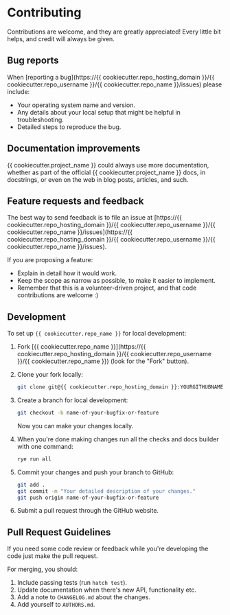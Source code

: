 # Contributing

Contributions are welcome, and they are greatly appreciated! Every little bit helps, and credit will always be given.

## Bug reports

When [reporting a bug](https://{{ cookiecutter.repo_hosting_domain }}/{{ cookiecutter.repo_username }}/{{ cookiecutter.repo_name }}/issues) please include:

- Your operating system name and version.
- Any details about your local setup that might be helpful in troubleshooting.
- Detailed steps to reproduce the bug.

## Documentation improvements

{{ cookiecutter.project_name }} could always use more documentation, whether as part of the official {{ cookiecutter.project_name }} docs, in docstrings, or even on the web in blog posts, articles, and such.

## Feature requests and feedback

The best way to send feedback is to file an issue at [https://{{ cookiecutter.repo_hosting_domain }}/{{ cookiecutter.repo_username }}/{{ cookiecutter.repo_name }}/issues](https://{{ cookiecutter.repo_hosting_domain }}/{{ cookiecutter.repo_username }}/{{ cookiecutter.repo_name }}/issues).

If you are proposing a feature:

- Explain in detail how it would work.
- Keep the scope as narrow as possible, to make it easier to implement.
- Remember that this is a volunteer-driven project, and that code contributions are welcome :)

## Development

To set up `{{ cookiecutter.repo_name }}` for local development:

1. Fork [{{ cookiecutter.repo_name }}](https://{{ cookiecutter.repo_hosting_domain }}/{{ cookiecutter.repo_username }}/{{ cookiecutter.repo_name }}) (look for the "Fork" button).
2. Clone your fork locally:

    ```bash
    git clone git@{{ cookiecutter.repo_hosting_domain }}:YOURGITHUBNAME/{{ cookiecutter.repo_name }}.git
    ```

3. Create a branch for local development:

    ```bash
    git checkout -b name-of-your-bugfix-or-feature
    ```

   Now you can make your changes locally.

4. When you're done making changes run all the checks and docs builder with one command:

    ```bash
    rye run all
    ```

5. Commit your changes and push your branch to GitHub:

    ```bash
    git add .
    git commit -m "Your detailed description of your changes."
    git push origin name-of-your-bugfix-or-feature
    ```

6. Submit a pull request through the GitHub website.

## Pull Request Guidelines

If you need some code review or feedback while you're developing the code just make the pull request.

For merging, you should:

1. Include passing tests (run `hatch test`).
2. Update documentation when there's new API, functionality etc.
3. Add a note to `CHANGELOG.md` about the changes.
4. Add yourself to `AUTHORS.md`.

